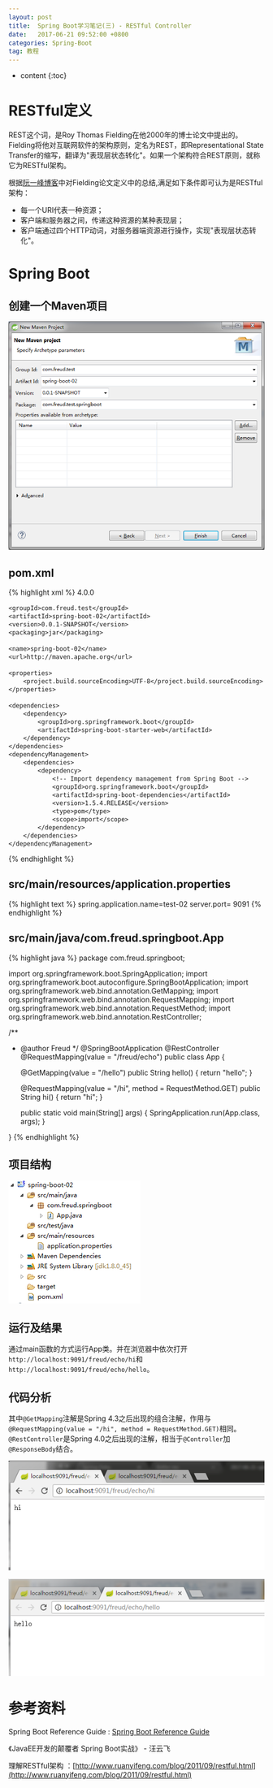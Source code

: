 ```yaml
---
layout: post
title:  Spring Boot学习笔记(三) - RESTful Controller
date:   2017-06-21 09:52:00 +0800
categories: Spring-Boot
tag: 教程
---
```


* content
{:toc}


RESTful定义
==================

REST这个词，是Roy Thomas Fielding在他2000年的博士论文中提出的。Fielding将他对互联网软件的架构原则，定名为REST，即Representational State Transfer的缩写，翻译为"表现层状态转化"。如果一个架构符合REST原则，就称它为RESTful架构。

根据[阮一峰博客](http://www.ruanyifeng.com/blog/2011/09/restful.html)中对Fielding论文定义中的总结,满足如下条件即可认为是RESTful架构：

+ 每一个URI代表一种资源；
+ 客户端和服务器之间，传递这种资源的某种表现层；
+ 客户端通过四个HTTP动词，对服务器端资源进行操作，实现"表现层状态转化"。


Spring Boot
==================

创建一个Maven项目
------------------

![/images/blog/spring-boot/03-restful-controller/01-new-maven-project.png](/images/blog/spring-boot/03-restful-controller/01-new-maven-project.png)

pom.xml
------------------

{% highlight xml %}
<project xmlns="http://maven.apache.org/POM/4.0.0" xmlns:xsi="http://www.w3.org/2001/XMLSchema-instance"
	xsi:schemaLocation="http://maven.apache.org/POM/4.0.0 http://maven.apache.org/xsd/maven-4.0.0.xsd">
	<modelVersion>4.0.0</modelVersion>

	<groupId>com.freud.test</groupId>
	<artifactId>spring-boot-02</artifactId>
	<version>0.0.1-SNAPSHOT</version>
	<packaging>jar</packaging>

	<name>spring-boot-02</name>
	<url>http://maven.apache.org</url>

	<properties>
		<project.build.sourceEncoding>UTF-8</project.build.sourceEncoding>
	</properties>

	<dependencies>
		<dependency>
			<groupId>org.springframework.boot</groupId>
			<artifactId>spring-boot-starter-web</artifactId>
		</dependency>
	</dependencies>
	<dependencyManagement>
		<dependencies>
			<dependency>
				<!-- Import dependency management from Spring Boot -->
				<groupId>org.springframework.boot</groupId>
				<artifactId>spring-boot-dependencies</artifactId>
				<version>1.5.4.RELEASE</version>
				<type>pom</type>
				<scope>import</scope>
			</dependency>
		</dependencies>
	</dependencyManagement>
</project>
{% endhighlight %}

src/main/resources/application.properties
------------------

{% highlight text %}
spring.application.name=test-02
server.port= 9091
{% endhighlight %}

src/main/java/com.freud.springboot.App
------------------

{% highlight java %}
package com.freud.springboot;

import org.springframework.boot.SpringApplication;
import org.springframework.boot.autoconfigure.SpringBootApplication;
import org.springframework.web.bind.annotation.GetMapping;
import org.springframework.web.bind.annotation.RequestMapping;
import org.springframework.web.bind.annotation.RequestMethod;
import org.springframework.web.bind.annotation.RestController;

/**
 * @author Freud
 */
@SpringBootApplication
@RestController
@RequestMapping(value = "/freud/echo")
public class App {

	@GetMapping(value = "/hello")
	public String hello() {
		return "hello";
	}

	@RequestMapping(value = "/hi", method = RequestMethod.GET)
	public String hi() {
		return "hi";
	}

	public static void main(String[] args) {
		SpringApplication.run(App.class, args);
	}

}
{% endhighlight %}

项目结构
------------------

![/images/blog/spring-boot/03-restful-controller/02-project-hierarchy.png](/images/blog/spring-boot/03-restful-controller/02-project-hierarchy.png)

运行及结果
------------------

通过main函数的方式运行App类。并在浏览器中依次打开`http://localhost:9091/freud/echo/hi`和`http://localhost:9091/freud/echo/hello`。

代码分析
------------------

其中`@GetMapping`注解是Spring 4.3之后出现的组合注解，作用与`@RequestMapping(value = "/hi", method = RequestMethod.GET)`相同。`@RestController`是Spring 4.0之后出现的注解，相当于`@Controller`加`@ResponseBody`结合。

![/images/blog/spring-boot/03-restful-controller/03-result-hi.png](/images/blog/spring-boot/03-restful-controller/03-result-hi.png)

![/images/blog/spring-boot/03-restful-controller/04-result-hello.png](/images/blog/spring-boot/03-restful-controller/04-result-hello.png)


参考资料
==================

Spring Boot Reference Guide : [Spring Boot Reference Guide](http://docs.spring.io/spring-boot/docs/current-SNAPSHOT/reference/htmlsingle/)

《JavaEE开发的颠覆者 Spring Boot实战》 - 汪云飞

理解RESTful架构 ：[http://www.ruanyifeng.com/blog/2011/09/restful.html](http://www.ruanyifeng.com/blog/2011/09/restful.html)
